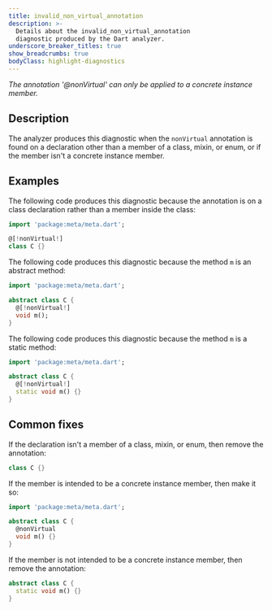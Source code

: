 ```yaml
---
title: invalid_non_virtual_annotation
description: >-
  Details about the invalid_non_virtual_annotation
  diagnostic produced by the Dart analyzer.
underscore_breaker_titles: true
show_breadcrumbs: true
bodyClass: highlight-diagnostics
---
```


_The annotation '@nonVirtual' can only be applied to a concrete instance
member._

## Description

The analyzer produces this diagnostic when the `nonVirtual` annotation is
found on a declaration other than a member of a class, mixin, or enum, or
if the member isn't a concrete instance member.

## Examples

The following code produces this diagnostic because the annotation is on a
class declaration rather than a member inside the class:

```dart
import 'package:meta/meta.dart';

@[!nonVirtual!]
class C {}
```

The following code produces this diagnostic because the method `m` is an
abstract method:

```dart
import 'package:meta/meta.dart';

abstract class C {
  @[!nonVirtual!]
  void m();
}
```

The following code produces this diagnostic because the method `m` is a
static method:

```dart
import 'package:meta/meta.dart';

abstract class C {
  @[!nonVirtual!]
  static void m() {}
}
```

## Common fixes

If the declaration isn't a member of a class, mixin, or enum, then remove
the annotation:

```dart
class C {}
```

If the member is intended to be a concrete instance member, then make it
so:

```dart
import 'package:meta/meta.dart';

abstract class C {
  @nonVirtual
  void m() {}
}
```

If the member is not intended to be a concrete instance member, then
remove the annotation:

```dart
abstract class C {
  static void m() {}
}
```
